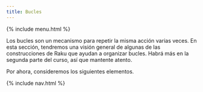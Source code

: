 ```yaml
---
title: Bucles
---
```


{% include menu.html %}

Los bucles son un mecanismo para repetir la misma acción varias veces. En esta sección, tendremos una visión general de algunas de las construcciones de Raku que ayudan a organizar bucles. Habrá más en la segunda parte del curso, así que mantente atento.

Por ahora, consideremos los siguientes elementos.

{% include nav.html %}